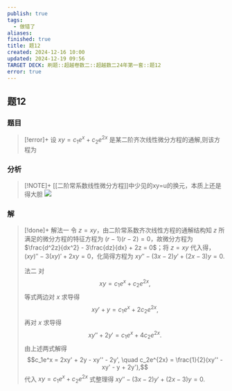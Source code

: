 ```yaml
---
publish: true
tags:
  - 做错了
aliases: 
finished: true
title: 题12
created: 2024-12-16 10:00
updated: 2024-12-19 09:56
TARGET DECK: 刷题::超越卷数二::超越数二24年第一套::题12
error: true
---
```

## 题12
### 题目
> [!error]+
> 设 ${xy} = {c}_{1}{e}^{x} + {c}_{2}{e}^{2x}$ 是某二阶齐次线性微分方程的通解,则该方程为
### 分析
> [!NOTE]+
> [[二阶常系数线性微分方程]]中少见的xy=u的换元，本质上还是得大胆
> ![](https://img.hwenyi.live/202412191755332.webp)
### 解
> [!done]+
> 解法一 令 $z = xy$，由二阶常系数齐次线性方程的通解结构知 $z$ 所满足的微分方程的特征方程为 $(r-1)(r-2)=0$，故微分方程为 $\frac{d^2z}{dx^2} - 3\frac{dz}{dx} + 2z = 0$；将 $z = xy$ 代入得，$(xy)'' - 3(xy)' + 2xy = 0$，化简得方程为 $xy'' - (3x - 2)y' + (2x - 3)y = 0$.
> 
> 法二 对
> $$xy = c_1e^x + c_2e^{2x},$$
> 等式两边对 $x$ 求导得
> $$xy' + y = c_1e^x + 2c_2e^{2x},$$
> 再对 $x$ 求导得
> $$xy'' + 2y' = c_1e^x + 4c_2e^{2x}.$$
> 由上述两式解得
> $$c_1e^x = 2xy' + 2y - xy'' - 2y', \quad c_2e^{2x} = \frac{1}{2}(xy'' - xy' - y + 2y'),$$
> 代入 $xy = c_1e^x + c_2e^{2x}$ 式整理得 $xy'' - (3x - 2)y' + (2x - 3)y = 0.$